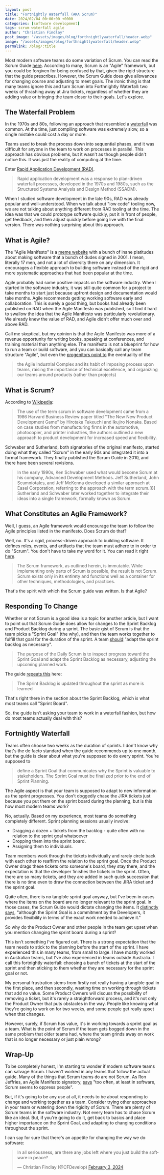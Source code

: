 ```yaml
---
layout: post
title: "Fortnightly Waterfall (AKA Scrum)"
date: 2024/02/04 00:00:00 +0000
categories: [software development]
tags: scrum waterfall agile
author: "Christian Findlay"
post_image: "/assets/images/blog/forthnightlywaterfall/header.webp"
image: "/assets/images/blog/forthnightlywaterfall/header.webp"
permalink: /blog/:title
---
```


Most modern software teams do some variation of Scrum. You can read the Scrum Guide [here](https://scrumguides.org/scrum-guide.html). According to many, Scrum is an "Agile" framework, but you could be forgiven for being confused by that, given the rigid structure that the guide prescribes. However, the Scrum Guide does give allowances for changing course and adjusting to meet goals. The ironic thing is that many teams ignore this and turn Scrum into Forthnightly Waterfall: two weeks of thrashing away at Jira tickets, regardless of whether they are adding value or bringing the team closer to their goals. Let's explore.

## The Waterfall Problem

In the 1970s and 80s, following an approach that resembled a [waterfall](https://en.wikipedia.org/wiki/Waterfall_model) was common. At the time, just compiling software was extremely slow, so a single mistake could cost a day or more. 

Teams used to break the process down into sequential phases, and it was difficult for anyone in the team to work on processes in parallel. This approach has obvious problems, but it wasn't as though people didn't notice this. It was just the reality of computing at the time.

Enter [Rapid Application Development (RAD)](https://en.wikipedia.org/wiki/Rapid_application_development). 

> Rapid application development was a response to plan-driven waterfall processes, developed in the 1970s and 1980s, such as the Structured Systems Analysis and Design Method (SSADM).

When I studied software development in the late 90s, RAD was already popular and well-understood. When we talk about "low code" tooling now, we are not talking about anything different from RAD tooling at the time. The idea was that we could prototype software quickly, put it in front of people, get feedback, and then adjust quickly before going live with the final version. There was nothing surprising about this approach.

## What is Agile?
The "Agile Manifesto" is a [meme website](https://agilemanifesto.org/) with a bunch of inane platitudes about making software that a bunch of dudes signed in 2001. I mean, literally 17 men, and not a lot of diversity there on any dimension. It encourages a flexible approach to building software instead of the rigid and more systematic approaches that had been popular at the time. 

Agile probably had some positive impacts on the software industry. When I started in the software industry, it was still quite common for a project to take months to start just because upfront design and documentation would take months. Agile recommends getting working software early and collaboration. This is surely a good thing, but books had already been published on RAD when the Agile Manifesto was published, so I find it hard to swallow the idea that the Agile Manifesto was particularly revolutionary. We already knew the value of RAD, and Agile didn't offer much over and above RAD.

Call me skeptical, but my opinion is that the Agile Manifesto was more of a revenue opportunity for writing books, speaking at conferences, and training material than anything else. The manifesto is not a blueprint for how to run a team or build software, and you can basically call any team structure "Agile", but even the [progenitors point to](https://martinfowler.com/articles/agile-aus-2018.html) the eventuality of the 

 > the Agile Industrial Complex and its habit of imposing process upon teams, raising the importance of technical excellence, and organizing our teams around products (rather than projects)

## What is Scrum?

According to [Wikipedia](https://en.wikipedia.org/wiki/Scrum_(software_development)):

> The use of the term scrum in software development came from a 1986 Harvard Business Review paper titled "The New New Product Development Game" by Hirotaka Takeuchi and Ikujiro Nonaka. Based on case studies from manufacturing firms in the automotive, photocopier, and printer industries, the authors outlined a new approach to product development for increased speed and flexibility.

Schwaber and Sutherland, both signatories of the original manifesto, started doing what they called "Scrum" in the early 90s and integrated it into a formal framework. They finally published the Scrum Guide in 2010, and there have been several revisions.

> In the early 1990s, Ken Schwaber used what would become Scrum at his company, Advanced Development Methods. Jeff Sutherland, John Scumniotales, and Jeff McKenna developed a similar approach at Easel Corporation, referring to the approach with the term scrum.[8] Sutherland and Schwaber later worked together to integrate their ideas into a single framework, formally known as Scrum.

## What Constitutes an Agile Framework?

Well, I guess, an Agile framework would encourage the team to follow the Agile principles listed in the manifesto. Does Scrum do that? 

Well, no. It's a rigid, process-driven approach to building software. It defines roles, events, and artifacts that the team must adhere to in order to do "Scrum". You don't have to take my word for it. You can read it right [here](https://scrumguides.org/scrum-guide.html).

> The Scrum framework, as outlined herein, is immutable. While implementing only parts of Scrum is possible, the result is not Scrum. Scrum exists only in its entirety and functions well as a container for other techniques, methodologies, and practices.

That's the spirit with which the Scrum guide was written. Is that Agile?

## Responding To Change

Whether or not Scrum is a good idea is a topic for another article, but I want to point out that Scrum Guide does allow for changes to the Sprint Backlog and Product Backlog during a sprint. The basic gist of Scrum is that the team picks a "Sprint Goal" (the why), and then the team works together to fulfill that goal for the duration of the sprint. A team [should](https://scrumguides.org/scrum-guide.html#daily-scrum) "adapt the sprint backlog as necessary".

> The purpose of the Daily Scrum is to inspect progress toward the Sprint Goal and adapt the Sprint Backlog as necessary, adjusting the upcoming planned work.

The guide [repeats this](https://scrumguides.org/scrum-guide.html#sprint-backlog) here:

> The Sprint Backlog is updated throughout the sprint as more is learned

That's right there in the section about the Sprint Backlog, which is what most teams call "Sprint Board".

So, the guide isn't asking your team to work in a waterfall fashion, but how do most teams actually deal with this?

## Fortnightly Waterfall

Teams often choose two weeks as the duration of sprints. I don't know why that's the de facto standard when the guide recommends up to one month, but the guide is clear about what you're supposed to do every sprint. You're supposed to 

> define a Sprint Goal that communicates why the Sprint is valuable to stakeholders. The Sprint Goal must be finalized prior to the end of Sprint Planning.

The Agile aspect is that your team is supposed to adapt to new information as the sprint progresses. You don't doggedly chase the JIRA tickets just because you put them on the sprint board during the planning, but is this how most modern teams work?

No, actually. Based on my experience, most teams do something completely different. Sprint planning sessions usually involve:
- Dragging a dozen + tickets from the backlog - quite often with no relation to the sprint goal whatsoever
- Dropping them into the sprint board.
- Assigning them to individuals.

Team members work through the tickets individually and rarely circle back with each other to reaffirm the relation to the sprint goal. Once the Product Owner drags these tickets onto someone's board, they stay there, and the expectation is that the developer finishes the tickets in the sprint. Often, there are so many tickets, and they are added in such quick succession that there is no time even to draw the connection between the JIRA ticket and the sprint goal.

Quite often, there is no tangible sprint goal anyway, but I've been in cases where the items on the board are no longer relevant to the sprint goal. In those cases, the Scrum Guide would dictate changing the items. It [distinctly says](https://scrumguides.org/scrum-guide.html#sprint-backlog), "although the Sprint Goal is a commitment by the Developers, it provides flexibility in terms of the exact work needed to achieve it." 

So why do the Product Owner and other people in the team get upset when you mention changing the sprint board during a sprint? 

This isn't something I've figured out. There is a strong expectation that the team needs to stick to the planning before the start of the sprint. I have experienced this in many teams, from small to large. I have mostly worked in Australian teams, but I've also experienced in teams outside Australia. I call this fortnightly waterfall: choosing a bunch of tickets at the start of the sprint and then sticking to them whether they are necessary for the sprint goal or not. 

My personal frustration stems from firstly not really having a tangible goal in the first place, and then secondly, wasting time on working through tickets that add no value. Some Product Owners will discuss the possibility of removing a ticket, but it's rarely a straightforward process, and it's not only the Product Owner that puts obstacles in the way. People like knowing what they're going to work on for two weeks, and some people get really upset when that changes. 

However, surely, if Scrum has value, it's in working towards a sprint goal as a team. What is the point of Scrum if the team gets bogged down in the same problem that older teams had, where the team grinds away on work that is no longer necessary or just plain wrong?

## Wrap-Up

To be completely honest, I'm starting to wonder if modern software teams can salvage Scrum. I haven't worked in any teams that follow the actual guide. Many of the things that Scrum teams do are not Scrum. As Ron Jeffries, an Agile Manifesto signatory, [says](https://ronjeffries.com/articles/016-09ff/defense/) "too often, at least in software, Scrum seems to oppress people". 

But, if it's going to be any use at all, it needs to be about responding to change and working together as a team. Consider trying other approaches in your team or watering down the rigidity of Scrum. There are plenty of Scrum teams in the software industry. Not every team has to chase Scrum like an ideal. But, if you're going to do it, get back to basics and place higher importance on the Sprint Goal, and adapting to changing conditions throughout the sprint.

I can say for sure that there's an appetite for changing the way we do software:

<blockquote class="twitter-tweet"><p lang="en" dir="ltr">In all seriousness, are there any jobs left where you just build the software in peace?</p>&mdash; Christian Findlay (@CFDevelop) <a href="https://twitter.com/CFDevelop/status/1753695222310355453?ref_src=twsrc%5Etfw">February 3, 2024</a></blockquote> <script async src="https://platform.twitter.com/widgets.js" charset="utf-8"></script> 

